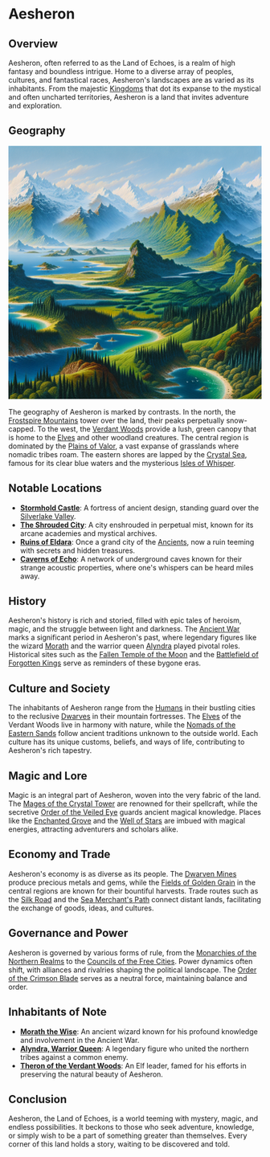 # Aesheron

## Overview

Aesheron, often referred to as the Land of Echoes, is a realm of high fantasy and boundless intrigue. Home to a diverse array of peoples, cultures, and fantastical races, Aesheron's landscapes are as varied as its inhabitants. From the majestic [Kingdoms](Kingdoms.md) that dot its expanse to the mystical and often uncharted territories, Aesheron is a land that invites adventure and exploration.

## Geography

![Geography](../../images/Aesheron_S_Geography.png)

The geography of Aesheron is marked by contrasts. In the north, the [Frostspire Mountains](Frostspire%20Mountains.md) tower over the land, their peaks perpetually snow-capped. To the west, the [Verdant Woods](Verdant%20Woods.md) provide a lush, green canopy that is home to the [Elves](Elf.md) and other woodland creatures. The central region is dominated by the [Plains of Valor](Plains%20of%20Valor.md), a vast expanse of grasslands where nomadic tribes roam. The eastern shores are lapped by the [Crystal Sea](Crystal%20Sea.md), famous for its clear blue waters and the mysterious [Isles of Whisper](Isles%20of%20Whisper.md).

## Notable Locations

- **[Stormhold Castle](Stormhold%20Castle.md)**: A fortress of ancient design, standing guard over the [Silverlake Valley](Silverlake%20Valley.md).
- **[The Shrouded City](The%20Shrouded%20City.md)**: A city enshrouded in perpetual mist, known for its arcane academies and mystical archives.
- **[Ruins of Eldara](Ruins%20of%20Eldara.md)**: Once a grand city of the [Ancients](Ancients.md), now a ruin teeming with secrets and hidden treasures.
- **[Caverns of Echo](Caverns%20of%20Echo.md)**: A network of underground caves known for their strange acoustic properties, where one's whispers can be heard miles away.

## History

Aesheron's history is rich and storied, filled with epic tales of heroism, magic, and the struggle between light and darkness. The [Ancient War](Ancient%20War.md) marks a significant period in Aesheron's past, where legendary figures like the wizard [Morath](Morath.md) and the warrior queen [Alyndra](Alyndra.md) played pivotal roles. Historical sites such as the [Fallen Temple of the Moon](Fallen%20Temple%20of%20the%20Moon.md) and the [Battlefield of Forgotten Kings](Battlefield%20of%20Forgotten%20Kings.md) serve as reminders of these bygone eras.

## Culture and Society

The inhabitants of Aesheron range from the [Humans](Human.md) in their bustling cities to the reclusive [Dwarves](Dwarf.md) in their mountain fortresses. The [Elves](Elf.md) of the Verdant Woods live in harmony with nature, while the [Nomads of the Eastern Sands](Nomads%20of%20the%20Eastern%20Sands.md) follow ancient traditions unknown to the outside world. Each culture has its unique customs, beliefs, and ways of life, contributing to Aesheron's rich tapestry.

## Magic and Lore

Magic is an integral part of Aesheron, woven into the very fabric of the land. The [Mages of the Crystal Tower](Mages%20of%20the%20Crystal%20Tower.md) are renowned for their spellcraft, while the secretive [Order of the Veiled Eye](Order%20of%20the%20Veiled%20Eye.md) guards ancient magical knowledge. Places like the [Enchanted Grove](Enchanted%20Grove.md) and the [Well of Stars](Well%20of%20Stars.md) are imbued with magical energies, attracting adventurers and scholars alike.

## Economy and Trade

Aesheron's economy is as diverse as its people. The [Dwarven Mines](Dwarven%20Mines.md) produce precious metals and gems, while the [Fields of Golden Grain](Fields%20of%20Golden%20Grain.md) in the central regions are known for their bountiful harvests. Trade routes such as the [Silk Road](Silk%20Road.md) and the [Sea Merchant's Path](Sea%20Merchant'S%20Path.md) connect distant lands, facilitating the exchange of goods, ideas, and cultures.

## Governance and Power

Aesheron is governed by various forms of rule, from the [Monarchies of the Northern Realms](Monarchies%20of%20the%20Northern%20Realms.md) to the [Councils of the Free Cities](Councils%20of%20the%20Free%20Cities.md). Power dynamics often shift, with alliances and rivalries shaping the political landscape. The [Order of the Crimson Blade](Order%20of%20the%20Crimson%20Blade.md) serves as a neutral force, maintaining balance and order.

## Inhabitants of Note

- **[Morath the Wise](Morath%20the%20Wise.md)**: An ancient wizard known for his profound knowledge and involvement in the Ancient War.
- **[Alyndra, Warrior Queen](Alyndra%2C%20Warrior%20Queen.md)**: A legendary figure who united the northern tribes against a common enemy.
- **[Theron of the Verdant Woods](Theron%20of%20the%20Verdant%20Woods.md)**: An Elf leader, famed for his efforts in preserving the natural beauty of Aesheron.

## Conclusion

Aesheron, the Land of Echoes, is a world teeming with mystery, magic, and endless possibilities. It beckons to those who seek adventure, knowledge, or simply wish to be a part of something greater than themselves. Every corner of this land holds a story, waiting to be discovered and told.